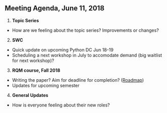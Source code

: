 ## Meeting Agenda, June 11, 2018

1. **Topic Series**
 * How are we feeling about the topic series? Improvements or changes? 
 
2. **SWC**
 * Quick update on upcoming Python DC Jun 18-19
 * Scheduling a next workshop in July to accomodate demand (big waitlist for next workshop)?

3. **RQM course, Fall 2018**
 * Writing the paper? Aim for deadline for completion? ([Roadmap](https://github.com/UofTCoders/paper-rcourse-2017/issues/7))
 * Updates for upcoming semester

4. **General Updates**
 * How is everyone feeling about their new roles?
